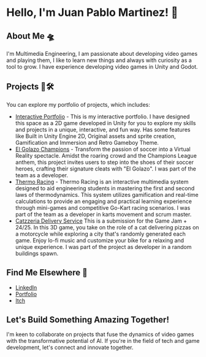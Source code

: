 # Hello, I'm Juan Pablo Martinez! 👋

## About Me 🛸
I'm Multimedia Engineering, I am passionate about developing video games and playing them, I like to learn new things and always with curiosity as a tool to grow. I have experience developing video games in Unity and Godot.

## Projects 🏁🛠️
You can explore my portfolio of projects, which includes:
- [Interactive Portfolio](https://github.com/PabloH5/GamePortfolio) - This is my interactive portfolio. I have designed this space as a 2D game developed in Unity for you to explore my skills and projects in a unique, interactive, and fun way. Has some features like Built in Unity Engine 2D, Original assets and sprite creation, Gamification and Immersion and Retro Gameboy Theme.
- [El Golazo Champions](https://github.com/PabloH5/El-Golazo-Champions) - Transform the passion of soccer into a Virtual Reality spectacle. Amidst the roaring crowd and the Champions League anthem, this project invites users to step into the shoes of their soccer heroes, crafting their signature cleats with "El Golazo". I was part of the team as a developer.
- [Thermo Racing](https://github.com/PabloH5/Thermo-Racing) - Thermo Racing is an interactive multimedia system designed to aid engineering students in mastering the first and second laws of thermodynamics. This system utilizes gamification and real-time calculations to provide an engaging and practical learning experience through mini-games and competitive Go-Kart racing scenarios. I was part of the team as a developer in karts movement and scrum master.
- [Catzzeria Delivery Service](https://pablitoh5.itch.io/catzzeria) This is a submission for the Game Jam + 24/25. In this 3D game, you take on the role of a cat delivering pizzas on a motorcycle while exploring a city that's randomly generated each game. Enjoy lo-fi music and customize your bike for a relaxing and unique experience. I was part of the project as developer in a random buildings spawn.

## Find Me Elsewhere 🔭
- [LinkedIn](https://www.linkedin.com/in/yourlinkedinprofile)
- [Portfolio](https://github.com/PabloH5)
- [Itch](https://pablitoh5.itch.io/)

## Let's Build Something Amazing Together!
I'm keen to collaborate on projects that fuse the dynamics of video games with the transformative potential of AI. If you're in the field of tech and game development, let's connect and innovate together.
